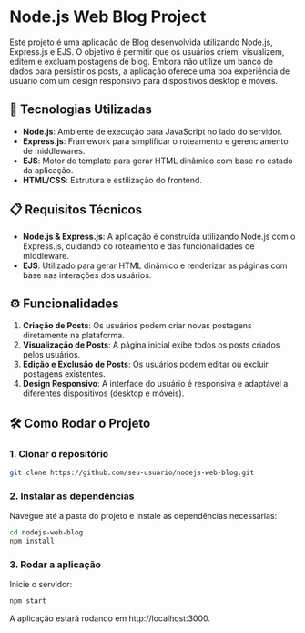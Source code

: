 # Node.js Web Blog Project

Este projeto é uma aplicação de Blog desenvolvida utilizando Node.js, Express.js e EJS. O objetivo é permitir que os usuários criem, visualizem, editem e excluam postagens de blog. Embora não utilize um banco de dados para persistir os posts, a aplicação oferece uma boa experiência de usuário com um design responsivo para dispositivos desktop e móveis.

## 🚀 Tecnologias Utilizadas

- **Node.js**: Ambiente de execução para JavaScript no lado do servidor.
- **Express.js**: Framework para simplificar o roteamento e gerenciamento de middlewares.
- **EJS**: Motor de template para gerar HTML dinâmico com base no estado da aplicação.
- **HTML/CSS**: Estrutura e estilização do frontend.

## 📋 Requisitos Técnicos

- **Node.js & Express.js**: A aplicação é construída utilizando Node.js com o Express.js, cuidando do roteamento e das funcionalidades de middleware.
- **EJS**: Utilizado para gerar HTML dinâmico e renderizar as páginas com base nas interações dos usuários.

## ⚙️ Funcionalidades

1. **Criação de Posts**: Os usuários podem criar novas postagens diretamente na plataforma.
2. **Visualização de Posts**: A página inicial exibe todos os posts criados pelos usuários.
3. **Edição e Exclusão de Posts**: Os usuários podem editar ou excluir postagens existentes.
4. **Design Responsivo**: A interface do usuário é responsiva e adaptável a diferentes dispositivos (desktop e móveis).

## 🛠️ Como Rodar o Projeto

### 1. Clonar o repositório

```bash
git clone https://github.com/seu-usuario/nodejs-web-blog.git
```
### 2. Instalar as dependências
Navegue até a pasta do projeto e instale as dependências necessárias:
```bash
cd nodejs-web-blog
npm install
```
### 3. Rodar a aplicação
Inicie o servidor:

````bash
npm start
````
A aplicação estará rodando em http://localhost:3000.
